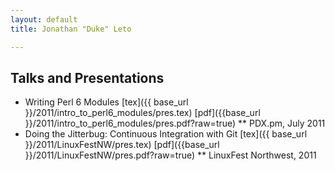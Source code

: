 ```yaml
---
layout: default
title: Jonathan "Duke" Leto

---
```


## Talks and Presentations

* Writing Perl 6 Modules
[tex]({{ base_url }}/2011/intro_to_perl6_modules/pres.tex)
[pdf]({{base_url }}/2011/intro_to_perl6_modules/pres.pdf?raw=true)
 ** PDX.pm, July 2011
* Doing the Jitterbug: Continuous Integration with Git
[tex]({{ base_url }}/2011/LinuxFestNW/pres.tex)
[pdf]({{base_url }}/2011/LinuxFestNW/pres.pdf?raw=true)
 ** LinuxFest Northwest, 2011
